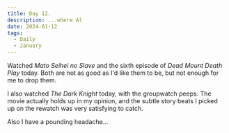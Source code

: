 ```yaml
---
title: Day 12.
description: ...where Al 
date: 2024-01-12
tags: 
  - Daily
  - January
---
```

Watched *Mato Seihei no Slave* and the sixth episode of *Dead Mount Death Play* today. Both are not as good as I'd like them to be, but not enough for me to drop them.

I also watched *The Dark Knight* today, with the groupwatch peeps. The movie actually holds up in my opinion, and the subtle story beats I picked up on the rewatch was very satisfying to catch.

Also I have a pounding headache...